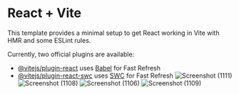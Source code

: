 # React + Vite

This template provides a minimal setup to get React working in Vite with HMR and some ESLint rules.

Currently, two official plugins are available:

- [@vitejs/plugin-react](https://github.com/vitejs/vite-plugin-react/blob/main/packages/plugin-react/README.md) uses [Babel](https://babeljs.io/) for Fast Refresh
- [@vitejs/plugin-react-swc](https://github.com/vitejs/vite-plugin-react-swc) uses [SWC](https://swc.rs/) for Fast Refresh
![Screenshot (1111)](https://github.com/user-attachments/assets/cdfb4140-ae7d-4d69-b37a-a4ecae40243e)
![Screenshot (1108)](https://github.com/user-attachments/assets/8492e5f5-28b2-45c1-a964-634462c2f8c3)
![Screenshot (1106)](https://github.com/user-attachments/assets/318822b5-87d0-423c-bc5e-a2637abe3d8e)
![Screenshot (1109)](https://github.com/user-attachments/assets/525c6cd4-7de5-4ac9-b021-b6cded52b554)
